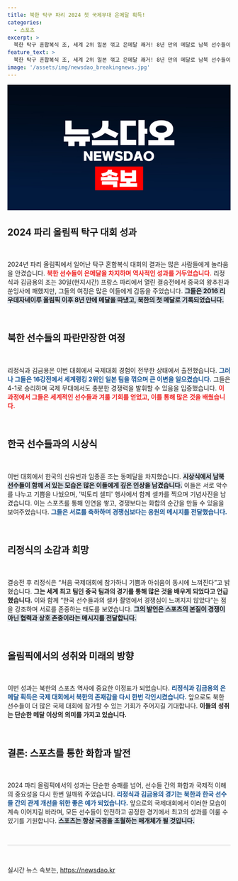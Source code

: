 ```yaml
---
title: 북한 탁구 파리 2024 첫 국제무대 은메달 획득!
categories:
  - 스포츠
excerpt: >
  북한 탁구 혼합복식 조, 세계 2위 일본 꺾고 은메달 쾌거! 8년 만의 메달로 남북 선수들이 함께 시상대에 서며 의미 있는 순간을 기록했다. 북한은 코로나19로 불참했던 올림픽에서 큰 이변을 연출하며 국제무대에 우뚝 섰다!
feature_text: >
  북한 탁구 혼합복식 조, 세계 2위 일본 꺾고 은메달 쾌거! 8년 만의 메달로 남북 선수들이 함께 시상대에 서며 의미 있는 순간을 기록했다. 북한은 코로나19로 불참했던 올림픽에서 큰 이변을 연출하며 국제무대에 우뚝 섰다!
image: '/assets/img/newsdao_breakingnews.jpg'
---
```


<p><img src="/assets/img/newsdao_breakingnews.jpg" alt="cryptoinkorea 속보" /></p>

<h2 data-ke-size="size26">2024 파리 올림픽 탁구 대회 성과</h2>

<p data-ke-size="size16">&nbsp;</p>

<p>2024년 파리 올림픽에서 일어난 탁구 혼합복식 대회의 결과는 많은 사람들에게 놀라움을 안겼습니다. <b><span style="color: #ee2323;">북한 선수들이 은메달을 차지하며 역사적인 성과를 거두었습니다.</span></b> 리정식과 김금용의 조는 30일(현지시간) 프랑스 파리에서 열린 결승전에서 중국의 왕추친과 쑨잉사에 패했지만, 그들의 여정은 많은 이들에게 감동을 주었습니다. <b><span style="background-color: #21538527;">그들은 2016 리우데자네이루 올림픽 이후 8년 만에 메달을 따냈고, 북한의 첫 메달로 기록되었습니다.</span></b></p>

<p data-ke-size="size16">&nbsp;</p>

<h2 data-ke-size="size26">북한 선수들의 파란만장한 여정</h2>

<p data-ke-size="size16">&nbsp;</p>

<p>리정식과 김금용은 이번 대회에서 국제대회 경험이 전무한 상태에서 출전했습니다. <b><span style="color: #1a5490;">그러나 그들은 16강전에서 세계랭킹 2위인 일본 팀을 꺾으며 큰 이변을 일으켰습니다.</span></b> 그들은 4-1로 승리하며 국제 무대에서도 충분한 경쟁력을 발휘할 수 있음을 입증했습니다. <b><span style="color: #ee2323;">이 과정에서 그들은 세계적인 선수들과 겨룰 기회를 얻었고, 이를 통해 많은 것을 배웠습니다.</span></b></p>

<p data-ke-size="size16">&nbsp;</p>

<h2 data-ke-size="size26">한국 선수들과의 시상식</h2>

<p data-ke-size="size16">&nbsp;</p>

<p>이번 대회에서 한국의 신유빈과 임종훈 조는 동메달을 차지했습니다. <b><span style="background-color: #21538527;">시상식에서 남북 선수들이 함께 서 있는 모습은 많은 이들에게 깊은 인상을 남겼습니다.</span></b> 이들은 서로 악수를 나누고 기쁨을 나눴으며, '빅토리 셀피' 행사에서 함께 셀카를 찍으며 기념사진을 남겼습니다. 이는 스포츠를 통해 인연을 쌓고, 경쟁보다는 화합의 순간을 만들 수 있음을 보여주었습니다. <b><span style="color: #1a5490;">그들은 서로를 축하하며 경쟁심보다는 응원의 메시지를 전달했습니다.</span></b></p>

<p data-ke-size="size16">&nbsp;</p>

<h2 data-ke-size="size26">리정식의 소감과 희망</h2>

<p data-ke-size="size16">&nbsp;</p>

<p>결승전 후 리정식은 “처음 국제대회에 참가하니 기쁨과 아쉬움이 동시에 느껴진다”고 밝혔습니다. <b><span style="ee2323;">그는 세계 최고 팀인 중국 팀과의 경기를 통해 많은 것을 배우게 되었다고 언급했습니다.</span></b> 이와 함께 “한국 선수들과의 셀카 촬영에서 경쟁심이 느껴지지 않았다”는 점을 강조하며 서로를 존중하는 태도를 보였습니다. <b><span style="background-color: #21538527;">그의 발언은 스포츠의 본질이 경쟁이 아닌 협력과 상호 존중이라는 메시지를 전달합니다.</span></b></p>

<p data-ke-size="size16">&nbsp;</p>

<h2 data-ke-size="size26">올림픽에서의 성취와 미래의 방향</h2>

<p data-ke-size="size16">&nbsp;</p>

<p>이번 성과는 북한의 스포츠 역사에 중요한 이정표가 되었습니다. <b><span style="color: #1a5490;">리정식과 김금용의 은메달 획득은 국제 대회에서 북한의 존재감을 다시 한번 각인시켰습니다.</span></b> 앞으로도 북한 선수들이 더 많은 국제 대회에 참가할 수 있는 기회가 주어지길 기대합니다. <b><span style="ee2323;">이들의 성취는 단순한 메달 이상의 의미를 가지고 있습니다.</span></b>  </p>

<p data-ke-size="size16">&nbsp;</p>

<h2 data-ke-size="size26">결론: 스포츠를 통한 화합과 발전</h2>

<p data-ke-size="size16">&nbsp;</p>

<p>2024 파리 올림픽에서의 성과는 단순한 승패를 넘어, 선수들 간의 화합과 국제적 이해의 중요성을 다시 한번 일깨워 주었습니다. <b><span style="color: #1a5490;">리정식과 김금용의 경기는 북한과 한국 선수들 간의 관계 개선을 위한 좋은 예가 되었습니다.</span></b> 앞으로의 국제대회에서 이러한 모습이 계속 이어지길 바라며, 모든 선수들이 안전하고 공정한 경기에서 최고의 성과를 이룰 수 있기를 기원합니다. <b><span style="background-color: #21538527;">스포츠는 항상 국경을 초월하는 매개체가 될 것입니다.</span></b></p>

<p data-ke-size="size16">&nbsp;</p>

<hr style="height: 1px; border: none; background-color: #ccc;" />

<p data-ke-size="size16">&nbsp;</p>
실시간 뉴스 속보는, <a href="https://newsdao.kr" rel="dofollow">https://newsdao.kr</a>


